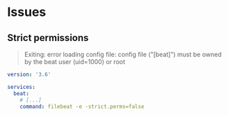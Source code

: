 # Issues

## Strict permissions

> Exiting: error loading config file: config file ("[beat]") must be owned by the beat user (uid=1000) or root

```yml
version: '3.6'

services:
  beat:
    # [...]
    command: filebeat -e -strict.perms=false
```

